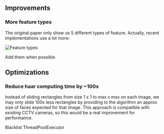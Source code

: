## Improvements

### More feature types

The original paper only show us 5 different types of feature.
Actually, recent implementations use a lot more:

![Feature types](https://upload.wikimedia.org/wikipedia/commons/thumb/6/6e/Haar_features_Lienhart.svg/214px-Haar_features_Lienhart.svg.png)

Add them when possible


## Optimizations

### Reduce haar computing time by ~100x

Instead of sliding rectangles from size 1 x 1 to max x max on each image, 
we may only slide 100x less rectangles by providing to the algorithm an approx size of faces expected for that image.
This approach is compatible with existing CCTV cameras, so this would be a real improvement for performance.

Blacklist
ThreadPoolExecutor

